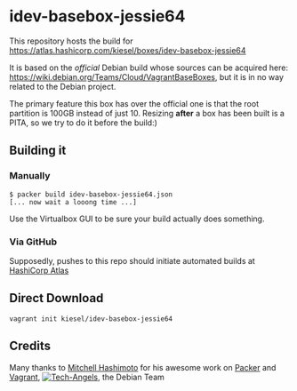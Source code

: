 # idev-basebox-jessie64

This repository hosts the build for https://atlas.hashicorp.com/kiesel/boxes/idev-basebox-jessie64

It is based on the *official* Debian build whose sources can be acquired here: https://wiki.debian.org/Teams/Cloud/VagrantBaseBoxes, but it is in no way related to the Debian project.

The primary feature this box has over the official one is that the root partition is 100GB instead of just 10. Resizing **after** a box has been built is a PITA, so we try to do it before the build:)

## Building it

### Manually

```shell
$ packer build idev-basebox-jessie64.json
[... now wait a looong time ...]
```

Use the Virtualbox GUI to be sure your build actually does something.

### Via GitHub

Supposedly, pushes to this repo should initiate automated builds at [HashiCorp Atlas](https://atlas.hashicorp.com/kiesel/build-configurations/idev-basebox-jessie64)

## Direct Download

	vagrant init kiesel/idev-basebox-jessie64

## Credits

  Many thanks to [Mitchell Hashimoto](https://github.com/mitchellh/) for his awesome work on [Packer](https://github.com/mitchellh/packer) and [Vagrant](https://github.com/mitchellh/vagrant), [![Tech-Angels](http://media.tumblr.com/tumblr_m5ay3bQiER1qa44ov.png)](http://www.tech-angels.com), the Debian Team